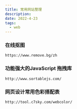 ```yaml
---
title: 常用网站整理
description: 
date: 2022-4-23
tags:
  - web
---
```


### 在线抠图

```
https://www.remove.bg/zh
```

### 功能强大的JavaScript 拖拽库
```
http://www.sortablejs.com/
```

### 网页设计常用色彩搭配表
```
http://tool.c7sky.com/webcolor/
```